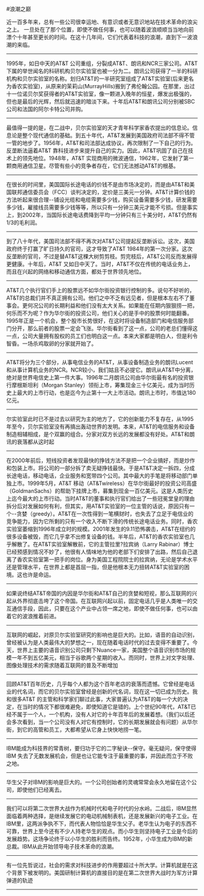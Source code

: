 #浪潮之巅

近一百多年来，总有一些公司很幸运地、有意识或者无意识地站在技术革命的浪尖之上。 一旦处在了那个位置，即使不做任何事，也可以随着波浪顺顺当当地向前漂个十年甚至更长的时间。在这十几年间，它们代表着科技的浪潮，直到下一波浪潮的来临。

---

1995年，如日中天的AT&T 公司重组，分裂成AT&T、朗讯和NCR三家公司。AT&T下属的举世闻名的科研机构贝尔实验室也被一分为二。朗讯公司获得了一半的科研机构和贝尔实验室的名称。划归AT&T的一半研究室组成了AT&T实验室(后来更名为香农实验室)，从原来的茉莉山(MurrayHills)搬到了弗伦翰公园。在那里，出过十一位诺贝尔奖获得者的AT&T实验室，像一颗进入晚年的恒星，爆发出极强的，但也是最后的光辉，然后就迅速的暗淡下来。十年后AT&T和朗讯公司分别被SBC公司和法国的阿尔卡特公司并购。

---

最值得一提的是，在二战中，贝尔实验室的天才青年科学家香农提出的信息论。信息论是整个现代通信的基础。到五十年代，AT&T发展到美国政府司法部不得不管一管的地步了。1956年，AT&T和司法部达成协议，再次限制了一下自己的行为。反垄断法逼着AT&T 靠科技进步来提升自己的实力。因此，AT&T巩固了自己在技术上的领先地位。1948年，AT&T 实现商用的微波通信，1962年，它发射了第一颗商用通信卫星。尽管有些小的竞争者存在，它们无法撼动AT&T的根基。

---

在很长的时间里，美国国际长途电话的价钱不是由市场决定的，而是由AT&T和美国联邦通信委员会（FCC）谈判决定的，定价是三美元一分钟。AT&T计算价钱的方法听起来很合理--铺设光缆和电缆需要多少钱，购买设备需要多少钱，研发需要多少钱，雇接线员需要多少钱等等，所以只有一分钟三美元才能不亏损。但是事实上，到2002年，当国际长途电话费降到平均一分钟只有三十美分时，AT&T仍然有1/3的毛利润。

---

到了八十年代，美国司法部不得不再次对AT&T公司提起反垄断诉讼。这次，美国政府终于打赢了旷日持久的官司，这才导致了AT&T 1984年的第一次分家。这次反垄断的官司，不过是替AT&T这棵大树剪剪枝。剪完枝后，AT&T公司反而发展得更健康。十年后，AT&T 又如日中天了。当时，AT&T不仅在传统的电话业务上，而且在兴起的网络和移动通信方面，都处于世界领先地位。

---

AT&T几个执行官们手上的股票远不如华尔街投资银行控制的多。说句不好听的，AT&T的总裁们并不真正拥有公司。他们之中不乏有远见者，但是根本左右不了董事会。更何况公司的长期利益和他们没有太大关系。如果能在任期内狠狠捞一把，何乐而不为呢？作为华尔街的投资公司，他们关心的是手中的股票何时能翻番。1995年正是一个机会，整个股市长势很好，在这时将设备制造部门和电信服务部门分开，那么前者的股票一定会飞涨。华尔街看到了这一点，公司的老总们懂得这一点，公司大量拥有股权的员工们也明白这一点。本来大家都是明白人，但是利令智昏。一场杀鸡取卵的分家就开始了。

---

AT&T将分为三个部分，从事电信业务的AT&T，从事设备制造业务的朗讯Lucent和从事计算机业务的NCR。NCR较小，我们姑且不必提它。朗讯从AT&T中分离，绝对是世界电信史上第一件大事。1996年二月朗讯公司由华尔街最有名的投资银行摩根斯坦利（Morgan Stanley）领衔上市，筹集现金三十亿美元，成为当时历史上最大的上市行动，也是迄今为止第十一大上市活动。朗讯上市时，市值达180亿元。

---

尔实验室此时已不是过去以研究为主的地方了，它的创新能力不复存在，从1995年至今，贝尔实验室没有再搞出轰动世界的发明。本来，AT&T的电信服务和设备制造相辅相成，是个双赢的组合。分家对双方长远的发展都没有好处。AT&T和朗讯的衰落都从这时起

---

在2000年前后，短线投资者发现最快的挣钱方法不是把一个企业搞好，而是炒作和包装上市。将公司的一部分拆了卖无疑挣钱最快。于是AT&T决定一拆四，分成长途电话，移动电话，企业服务和宽带四个公司。其中最大的手笔是将移动部门单独上市。1999年5月，AT&T 移动（AT&Twireless）在华尔街最好的投资公司高盛（GoldmanSachs）的帮助下挂牌上市，募集到现金一百亿美元。这是人类历史上迄今最大的上市行动。当时AT&T的董事和执行官们给出了一些冠冕堂皇的理由拆分后对发展如何有利，但其实，用AT&T实验室的一位主管的话说，原因只有一个--贪婪（greedy）。AT&T在一次性得到一笔横财时，也失去了立足于电信业的竞争能力，因为它所剩的只有一个收入不断下滑的传统长途电话业务。同时，香农实验室萎缩到1996年成立时的规模。2001年发生的9.11恐怖袭击，AT&T在纽约的很多设备被毁，而它几乎拿不出修复设备的钱。半年后，AT&T的香农实验室也几乎解散了。在AT&T实验室解散前，它的主管拉里?拉宾纳（Larry Rabinar）博士已经预感到情况不妙了，他很有人情味地为他的老部下们安排了出路，然后自己退离了香农实验室第一把手的岗位。身为美国工程院院士的拉宾纳，无论是学术水平还是管理水平，在世界上都是首屈一指，但是他根本无力扭转AT&T实验室的困境。这也许是命运。

---

如果说终结AT&T帝国的内因是华尔街和AT&T自己的贪婪和短视，那么互联网的兴起从外界彻底击垮了这个帝国。在互联网兴起以前，固定电话几乎是人类唯一的交互通信手段，因此，只要在这个产业中占领一席之地，即使不做任何事，也可以由着它的波浪推着前进。

---

互联网的崛起，对原贝尔实验室研究的影响也是巨大的。比如，语音的自动识别，曾经被认为是人类最伟大的梦想之一，现在随着电话时代的过去变得不重要了。今天，世界上主要的语音识别公司只剩下Nuance一家，美国整个语音识别市场的规模一年不到五亿美元，相当于谷歌两个星期的收入。而同时，世界上对文字处理、图像处理技术的需求随着互联网的普及不断增加

---

回顾AT&T百年历史，几乎每个人都为这个百年老店的衰落而遗憾。它曾经是电话业的代名词，而它的贝尔实验室曾经是创新的代名词，现在这一切已成为历史。我和很多AT&T 的主管和科学家们聊过此事，大家普遍认为AT&T的每一个大的决定，在当时的情况下都很难避免，即使知道它是错的。上个世纪90年代，AT&T已经不属于一个人，一个机构，没有人对它的十年百年后的发展着想。（我们以后还会多次看到，当一个公司没有人对它有控制时，它的长期发展就会有问题）从华尔街，到它的高管和员工，大都希望从它身上快快地捞一笔。

---

IBM能成为科技界的常青树，要归功于它的二字秘诀--保守。毫无疑问，保守使得IBM 失去了无数发展机会，但是也让它能专注于最重要的事，并因此而立于不败之地。

---

华生父子对IBM的影响是巨大的。一个公司创始者的灵魂常常会永久地留在这个公司，即使他们已经离去。

---

我们可以将第二次世界大战作为机械时代和电子时代的分水岭。二战后，IBM显然面临着两种选择，是继续发展它的电动机械制表机，还是发展新兴的电子工业。在IBM里，这两派争执不下，而代表人物恰恰是华生父子。老华生认为电子的东西不可靠，世界上至今还有不少人持老华生的观点。而小华生则坚持电子工业是今后的发展趋势。这场争论终于以小华生的胜利而告终。1952年，小华生成为IBM的新总裁。IBM从此开始领导电子技术革命的浪潮。

---

有一位先哲说过，社会的需求对科技进步的作用要超过十所大学。计算机就是在这个背景下被发明的。美国研制计算机的直接目的是在第二次世界大战时为军方计算弹道的轨迹

---

